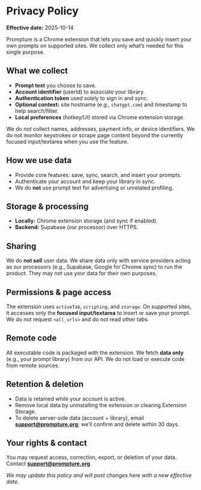 

# Privacy Policy
**Effective date:** 2025-10-14

Prompture is a Chrome extension that lets you save and quickly insert your own prompts on supported sites. We collect only what’s needed for this single purpose.

## What we collect
- **Prompt text** you choose to save.
- **Account identifier** (userId) to associate your library.
- **Authentication token** used solely to sign in and sync.
- **Optional context:** site hostname (e.g., `chatgpt.com`) and timestamp to help search/filter.
- **Local preferences** (hotkey/UI) stored via Chrome extension storage.

We do *not* collect names, addresses, payment info, or device identifiers. We do not monitor keystrokes or scrape page content beyond the currently focused input/textarea when you use the feature.

## How we use data
- Provide core features: save, sync, search, and insert your prompts.
- Authenticate your account and keep your library in sync.
- We do **not** use prompt text for advertising or unrelated profiling.

## Storage & processing
- **Locally:** Chrome extension storage (and sync if enabled).
- **Backend:** Supabase (our processor) over HTTPS.

## Sharing
We do **not sell** user data. We share data only with service providers acting as our processors (e.g., Supabase, Google for Chrome sync) to run the product. They may not use your data for their own purposes.

## Permissions & page access
The extension uses `activeTab`, `scripting`, and `storage`. On supported sites, it accesses only the **focused input/textarea** to insert or save your prompt. We do not request `<all_urls>` and do not read other tabs.

## Remote code
All executable code is packaged with the extension. We fetch **data only** (e.g., your prompt library) from our API. We do not load or execute code from remote sources.

## Retention & deletion
- Data is retained while your account is active.
- Remove local data by uninstalling the extension or clearing Extension Storage.
- To delete server-side data (account + library), email **support@prompture.org**; we’ll confirm and delete within 30 days.

## Your rights & contact
You may request access, correction, export, or deletion of your data. Contact **support@prompture.org**.

*We may update this policy and will post changes here with a new effective date.*
